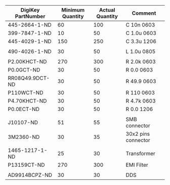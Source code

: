 |DigiKey PartNumber|Minimum Quantity|Actual Quantity|Comment                   |
|------------------|----------------|---------------|--------------------------|
|445-2664-1-ND     |60              |100            |C 10n  0603               |
|399-7847-1-ND     |10              |50             |C 1.0u 0603               |
|445-4029-1-ND     |150             |250            |C 3.3u 1206               |
|||||
|490-4026-1-ND     |30              |50             |L 1.0u 0805               |
|||||
|P2.00KHCT-ND      |270             |300            |R 2.0k 0603               |
|P0.0GCT-ND        |30              |50             |R 0.0 0603                |
|RR08Q49.9DCT-ND   |30              |50             |R 49.9 0603               |
|P110WCT-ND        |30              |50             |R 110 0603                |
|P4.70KHCT-ND      |30              |50             |R 4.7k 0603               |
|P0.0ECT-ND        |30              |50             |R 0.0 1206                |
|||||
|J10107-ND         |51              |55             |SMB connector             |
|3M2360-ND         |30              |35             |30x2 pins connector       |
|||||
|1465-1217-1-ND    |25              |30             |Transformer               |
|P13159CT-ND       |270             |300            |EMI Filter                |
|||||
|AD9914BCPZ-ND     |30              |30             |DDS                       |
